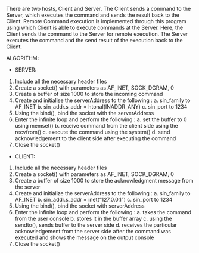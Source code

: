 There are two hosts, Client and Server. The Client sends a command to the Server, which executes the command and sends the result back to the Client. 
Remote Command execution is implemented through this program using which Client is able to execute commands at the Server. Here, the Client sends the command to the Server for remote execution. The Server executes the command and the send result of the execution back to the Client.

ALGORITHM:
- SERVER:
1. Include all the necessary header files
2. Create a socket() with parameters as AF_INET, SOCK_DGRAM, 0
3. Create a buffer of size 1000 to store the incoming command
4. Create and initialise the serverAddress to the following :
a. sin_family to AF_INET
b. sin_addr.s_addr = htonal(INADDR_ANY)
c. sin_port to 1234
5. Using the bind(), bind the socket with the serverAddress
6. Enter the infinite loop and perform the following :
a. set the buffer to 0 using memset()
b. receive command from the client side using the recvfrom()
c. execute the command using the system()
d. send acknowledgement to the client side after executing the command
7. Close the socket()

- CLIENT:
1. Include all the necessary header files
2. Create a socket() with parameters as AF_INET, SOCK_DGRAM, 0
3. Create a buffer of size 1000 to store the acknowledgment message from the server
4. Create and initialize the serverAddress to the following :
a. sin_family to AF_INET
b. sin_addr.s_addr = inet(“127.0.0.1”)
c. sin_port to 1234
5. Using the bind(), bind the socket with serverAddress
6. Enter the infinite loop and perform the following :
a. takes the command from the user console
b. stores it in the buffer array
c. using the sendto(), sends buffer to the server side
d. receives the particular acknowledgement from the server side after the command was executed and shows the message on the output console
7. Close the socket()

